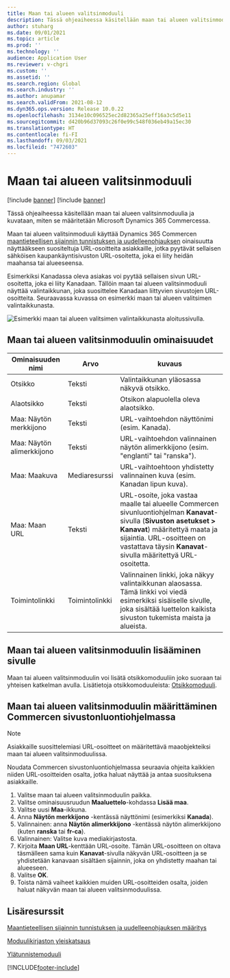 ```yaml
---
title: Maan tai alueen valitsinmoduuli
description: Tässä ohjeaiheessa käsitellään maan tai alueen valitsinmoduulia ja kuvataan, miten se määritetään Microsoft Dynamics 365 Commercessa.
author: stuharg
ms.date: 09/01/2021
ms.topic: article
ms.prod: ''
ms.technology: ''
audience: Application User
ms.reviewer: v-chgri
ms.custom: ''
ms.assetid: ''
ms.search.region: Global
ms.search.industry: ''
ms.author: anupamar
ms.search.validFrom: 2021-08-12
ms.dyn365.ops.version: Release 10.0.22
ms.openlocfilehash: 3134e10c096525ec2d82365a25eff16a3c5d5e11
ms.sourcegitcommit: d420b96d37093c26f0e99c548f036eb49a15ec30
ms.translationtype: HT
ms.contentlocale: fi-FI
ms.lasthandoff: 09/03/2021
ms.locfileid: "7472603"
---
```

# <a name="countryregion-picker-module"></a>Maan tai alueen valitsinmoduuli

[!include [banner](includes/banner.md)]
[!include [banner](includes/preview-banner.md)]

Tässä ohjeaiheessa käsitellään maan tai alueen valitsinmoduulia ja kuvataan, miten se määritetään Microsoft Dynamics 365 Commercessa.

Maan tai alueen valitsinmoduuli käyttää Dynamics 365 Commercen [maantieteellisen sijainnin tunnistuksen ja uudelleenohjauksen](geo-detection-redirection.md) oinaisuutta näyttääkseen suositeltuja URL-osoitteita asiakkaille, jotka pyytävät sellaisen sähköisen kaupankäyntisivuston URL-osoitetta, joka ei liity heidän maahansa tai alueeseensa.

Esimerkiksi Kanadassa oleva asiakas voi pyytää sellaisen sivun URL-osoitetta, joka ei liity Kanadaan. Tällöin maan tai alueen valitsinmoduuli näyttää valintaikkunan, joka suosittelee Kanadaan liittyvien sivustojen URL-osoitteita. Seuraavassa kuvassa on esimerkki maan tai alueen valitsimen valintaikkunasta.

![Esimerkki maan tai alueen valitsimen valintaikkunasta aloitussivulla.](./media/Geo_country-region-module-insitu.png)

## <a name="countryregion-picker-module-properties"></a>Maan tai alueen valitsinmoduulin ominaisuudet

| Ominaisuuden nimi              | Arvo       | kuvaus |
| -------------------------- | ----------- | ----------- |
| Otsikko                    | Teksti        | Valintaikkunan yläosassa näkyvä otsikko. |
| Alaotsikko                 | Teksti        | Otsikon alapuolella oleva alaotsikko. |
| Maa: Näytön merkkijono    | Teksti        | URL-vaihtoehdon näyttönimi (esim. Kanada). |
| Maa: Näytön alimerkkijono | Teksti        | URL-vaihtoehdon valinnainen näytön alimerkkijono (esim. "englanti" tai "ranska"). |
| Maa: Maakuva     | Mediaresurssi | URL-vaihtoehtoon yhdistetty valinnainen kuva (esim. Kanadan lipun kuva). |
| Maa: Maan URL       | Teksti        | URL-osoite, joka vastaa maalle tai alueelle Commercen sivunluontiohjelman **Kanavat**-sivulla (**Sivuston asetukset \> Kanavat**) määritettyä maata ja sijaintia. URL-osoitteen on vastattava täysin **Kanavat**-sivulla määritettyä URL-osoitetta. |
| Toimintolinkki                | Toimintolinkki | Valinnainen linkki, joka näkyy valintaikkunan alaosassa. Tämä linkki voi viedä esimerkiksi sisäiselle sivulle, joka sisältää luettelon kaikista sivuston tukemista maista ja alueista. |

## <a name="add-a-countryregion-picker-module-to-a-page"></a>Maan tai alueen valitsinmoduulin lisääminen sivulle

Maan tai alueen valitsinmoduulin voi lisätä otsikkomoduuliin joko suoraan tai yhteisen katkelman avulla. Lisätietoja otsikkomoduuleista: [Otsikkomoduuli](author-header-module.md).

## <a name="configure-the-countryregion-picker-module-in-commerce-site-builder"></a>Maan tai alueen valitsinmoduulin määrittäminen Commercen sivustonluontiohjelmassa

> [!NOTE]
> Asiakkaille suosittelemiasi URL-osoitteet on määritettävä maaobjekteiksi maan tai alueen valitsinmoduulissa.

Noudata Commercen sivustonluontiohjelmassa seuraavia ohjeita kaikkien niiden URL-osoitteiden osalta, jotka haluat näyttää ja antaa suosituksena asiakkaille.

1. Valitse maan tai alueen valitsinmoduulin paikka.
1. Valitse ominaisuusruudun **Maaluettelo**-kohdassa **Lisää maa**.
1. Valitse uusi **Maa**-ikkuna.
1. Anna **Näytön merkkijono** -kentässä näyttönimi (esimerkiksi **Kanada**).
1. Valinnainen: anna **Näytön alimerkkijono** -kentässä näytön alimerkkijono (kuten **ranska** tai **fr-ca**).
1. Valinnainen: Valitse kuva mediakirjastosta.
1. Kirjoita **Maan URL**-kenttään URL-osoite. Tämän URL-osoitteen on oltava täsmälleen sama kuin **Kanavat**-sivulla näkyvän URL-osoitteen ja se yhdistetään kanavaan sisältäen sijainnin, joka on yhdistetty maahan tai alueeseen.
1. Valitse **OK**.
1. Toista nämä vaiheet kaikkien muiden URL-osoitteiden osalta, joiden haluat näkyvän maan tai alueen valitsinmoduulissa.

## <a name="additional-resources"></a>Lisäresurssit

[Maantieteellisen sijainnin tunnistuksen ja uudelleenohjauksen määritys](geo-detection-redirection.md)

[Moduulikirjaston yleiskatsaus](starter-kit-overview.md)

[Ylätunnistemoduuli](author-header-module.md)

[!INCLUDE[footer-include](../includes/footer-banner.md)]
